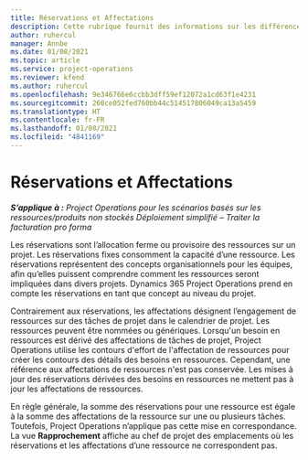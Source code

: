 ```yaml
---
title: Réservations et Affectations
description: Cette rubrique fournit des informations sur les différences entre les réservations de ressources et les affectations de ressources.
author: ruhercul
manager: Annbe
ms.date: 01/08/2021
ms.topic: article
ms.service: project-operations
ms.reviewer: kfend
ms.author: ruhercul
ms.openlocfilehash: 9e346766e6ccbb3dff59ef12072a1cd63f1e4231
ms.sourcegitcommit: 260ce052fed760bb44c514517806049ca13a5459
ms.translationtype: HT
ms.contentlocale: fr-FR
ms.lasthandoff: 01/08/2021
ms.locfileid: "4841169"
---
```

# <a name="bookings-vs-assignments"></a>Réservations et Affectations

_**S’applique à :** Project Operations pour les scénarios basés sur les ressources/produits non stockés Déploiement simplifié – Traiter la facturation pro forma_

Les réservations sont l’allocation ferme ou provisoire des ressources sur un projet. Les réservations fixes consomment la capacité d’une ressource. Les réservations représentent des concepts organisationnels pour les équipes, afin qu’elles puissent comprendre comment les ressources seront impliquées dans divers projets. Dynamics 365 Project Operations prend en compte les réservations en tant que concept au niveau du projet. 

Contrairement aux réservations, les affectations désignent l’engagement de ressources sur des tâches de projet dans le calendrier de projet. Les ressources peuvent être nommées ou génériques.  Lorsqu'un besoin en ressources est dérivé des affectations de tâches de projet, Project Operations utilise les contours d'effort de l'affectation de ressources pour créer les contours des détails des besoins en ressources. Cependant, une référence aux affectations de ressources n'est pas conservée. Les mises à jour des réservations dérivées des besoins en ressources ne mettent pas à jour les affectations de ressources.

En règle générale, la somme des réservations pour une ressource est égale à la somme des affectations de la ressource sur une ou plusieurs tâches. Toutefois, Project Operations n’applique pas cette mise en correspondance. La vue **Rapprochement** affiche au chef de projet des emplacements où les réservations et les affectations d’une ressource ne correspondent pas.


